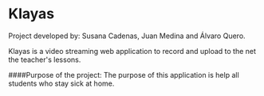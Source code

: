 # Klayas

Project developed by: Susana Cadenas, Juan Medina and Álvaro Quero.

Klayas is a video streaming web application to record and upload to the net the teacher's lessons.

####Purpose of the project:
The purpose of this application is help all students who stay sick at home.
